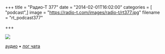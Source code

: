 +++
title = "Радио-Т 377"
date = "2014-02-01T16:02:00"
categories = [ "podcast",]
image = "https://radio-t.com/images/radio-t/rt377.jpg"
filename = "rt_podcast377"

+++

![](https://radio-t.com/images/radio-t/rt377.jpg)

[аудио](http://cdn.radio-t.com/rt_podcast377.mp3) • [лог чата](http://chat.radio-t.com/logs/radio-t-377.html)
<audio src="http://cdn.radio-t.com/rt_podcast377.mp3" preload="none"></audio>
